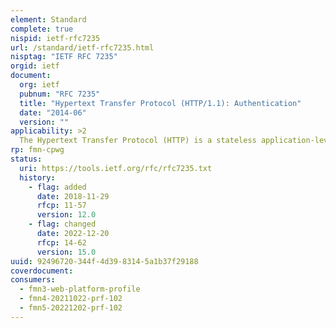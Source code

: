 ```yaml
---
element: Standard
complete: true
nispid: ietf-rfc7235
url: /standard/ietf-rfc7235.html
nisptag: "IETF RFC 7235"
orgid: ietf
document:
  org: ietf
  pubnum: "RFC 7235"
  title: "Hypertext Transfer Protocol (HTTP/1.1): Authentication"
  date: "2014-06"
  version: ""
applicability: >2
  The Hypertext Transfer Protocol (HTTP) is a stateless application-level protocol for distributed, collaborative, hypermedia information systems. This document defines the HTTP Authentication framework.
rp: fmn-cpwg
status:
  uri: https://tools.ietf.org/rfc/rfc7235.txt
  history: 
    - flag: added
      date: 2018-11-29
      rfcp: 11-57
      version: 12.0
    - flag: changed
      date: 2022-12-20
      rfcp: 14-62
      version: 15.0
uuid: 92496720-344f-4d39-8314-5a1b37f29188
coverdocument:
consumers:
  - fmn3-web-platform-profile
  - fmn4-20211022-prf-102
  - fmn5-20221202-prf-102
---
```

